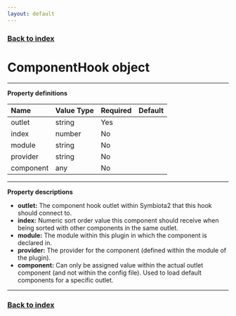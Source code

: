 ```yaml
---
layout: default
---
```


### [Back to index](./index.html)

# ComponentHook object

* * *

**Property definitions**

| Name          | Value Type  | Required | Default |
|:--------------|:------------|:---------|:--------|
| outlet        | string      | Yes      |         |
| index         | number      | No       |         |
| module        | string      | No       |         |
| provider      | string      | No       |         |
| component     | any         | No       |         |

* * *

**Property descriptions**

- **outlet:** The component hook outlet within Symbiota2 that this hook should connect to.
- **index:** Numeric sort order value this component should receive when being sorted with other components in the same outlet.
- **module:** The module within this plugin in which the component is declared in.
- **provider:** The provider for the component (defined within the module of the plugin).
- **component:** Can only be assigned value within the actual outlet component (and not within the config file). 
    Used to load default components for a specific outlet.

* * *

### [Back to index](./index.html)
